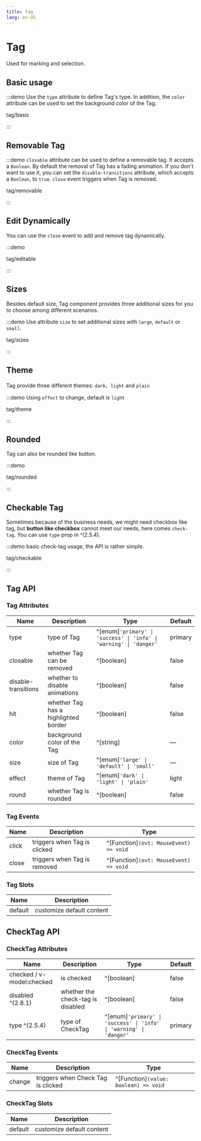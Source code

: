 ```yaml
---
title: Tag
lang: en-US
---
```


# Tag

Used for marking and selection.

## Basic usage

:::demo Use the `type` attribute to define Tag's type. In addition, the `color` attribute can be used to set the background color of the Tag.

tag/basic

:::

## Removable Tag

:::demo `closable` attribute can be used to define a removable tag. It accepts a `Boolean`. By default the removal of Tag has a fading animation. If you don't want to use it, you can set the `disable-transitions` attribute, which accepts a `Boolean`, to `true`. `close` event triggers when Tag is removed.

tag/removable

:::

## Edit Dynamically

You can use the `close` event to add and remove tag dynamically.

:::demo

tag/editable

:::

## Sizes

Besides default size, Tag component provides three additional sizes for you to choose among different scenarios.

:::demo Use attribute `size` to set additional sizes with `large`, `default` or `small`.

tag/sizes

:::

## Theme

Tag provide three different themes: `dark`、`light` and `plain`

:::demo Using `effect` to change, default is `light`

tag/theme

:::

## Rounded

Tag can also be rounded like button.

:::demo

tag/rounded

:::

## Checkable Tag

Sometimes because of the business needs, we might need checkbox like tag, but **button like checkbox** cannot meet our needs, here comes `check-tag`. You can use `type` prop in ^(2.5.4).

:::demo basic check-tag usage, the API is rather simple.

tag/checkable

:::

## Tag API

### Tag Attributes

| Name                | Description                          | Type                                                               | Default |
| ------------------- | ------------------------------------ | ------------------------------------------------------------------ | ------- |
| type                | type of Tag                          | ^[enum]`'primary' \| 'success' \| 'info' \| 'warning' \| 'danger'` | primary |
| closable            | whether Tag can be removed           | ^[boolean]                                                         | false   |
| disable-transitions | whether to disable animations        | ^[boolean]                                                         | false   |
| hit                 | whether Tag has a highlighted border | ^[boolean]                                                         | false   |
| color               | background color of the Tag          | ^[string]                                                          | —       |
| size                | size of Tag                          | ^[enum]`'large' \| 'default' \| 'small'`                           | —       |
| effect              | theme of Tag                         | ^[enum]`'dark' \| 'light' \| 'plain'`                              | light   |
| round               | whether Tag is rounded               | ^[boolean]                                                         | false   |

### Tag Events

| Name  | Description                  | Type                                   |
| ----- | ---------------------------- | -------------------------------------- |
| click | triggers when Tag is clicked | ^[Function]`(evt: MouseEvent) => void` |
| close | triggers when Tag is removed | ^[Function]`(evt: MouseEvent) => void` |

### Tag Slots

| Name    | Description               |
| ------- | ------------------------- |
| default | customize default content |

## CheckTag API

### CheckTag Attributes

| Name                      | Description                       | Type                                                               | Default |
| ------------------------- | --------------------------------- | ------------------------------------------------------------------ | ------- |
| checked / v-model:checked | is checked                        | ^[boolean]                                                         | false   |
| disabled ^(2.8.1)         | whether the check-tag is disabled | ^[boolean]                                                         | false   |
| type ^(2.5.4)             | type of CheckTag                  | ^[enum]`'primary' \| 'success' \| 'info' \| 'warning' \| 'danger'` | primary |

### CheckTag Events

| Name   | Description                        | Type                                  |
| ------ | ---------------------------------- | ------------------------------------- |
| change | triggers when Check Tag is clicked | ^[Function]`(value: boolean) => void` |

### CheckTag Slots

| Name    | Description               |
| ------- | ------------------------- |
| default | customize default content |
